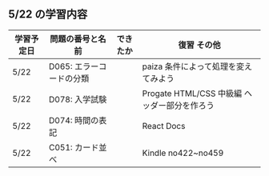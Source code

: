 ## 5/22 の学習内容

| 学習予定日 | 問題の番号と名前         | できたか | 復習 その他                                  |
| ---------- | ------------------------ | -------- | -------------------------------------------- |
| 5/22       | D065: エラーコードの分類 |          | paiza 条件によって処理を変えてみよう         |
| 5/22       | D078: 入学試験           |          | Progate HTML/CSS 中級編 ヘッダー部分を作ろう |
| 5/22       | D074: 時間の表記         |          | React Docs                                   |
| 5/22       | C051: カード並べ         |          | Kindle no422~no459                           |
